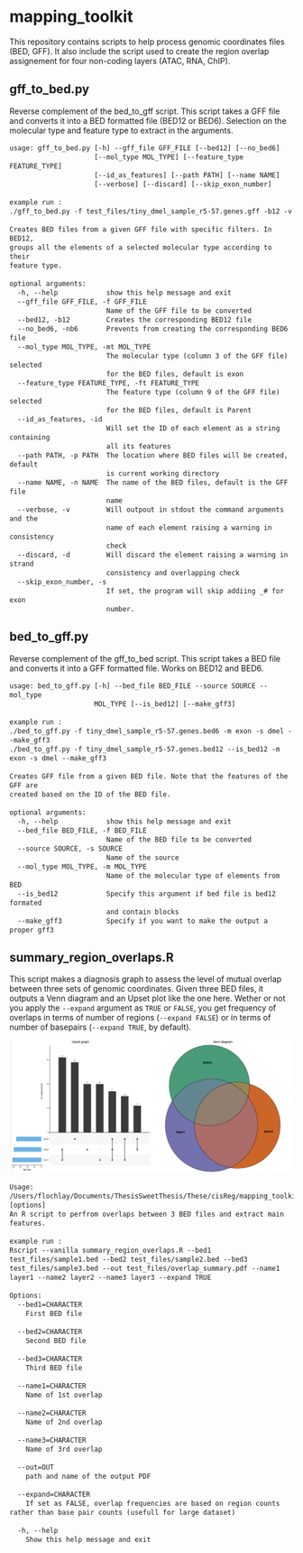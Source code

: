 # mapping_toolkit

This repository contains scripts to help process genomic coordinates files (BED, GFF).
It also include the script used to create the region overlap assignement for four non-coding layers (ATAC, RNA, ChIP).

## gff_to_bed.py 

Reverse complement of the bed_to_gff script. This script takes a GFF file and converts it into a BED formatted file (BED12 or BED6). Selection on the molecular type and feature type to extract in the arguments.

```
usage: gff_to_bed.py [-h] --gff_file GFF_FILE [--bed12] [--no_bed6]
                     [--mol_type MOL_TYPE] [--feature_type FEATURE_TYPE]
                     [--id_as_features] [--path PATH] [--name NAME]
                     [--verbose] [--discard] [--skip_exon_number]

example run :
./gff_to_bed.py -f test_files/tiny_dmel_sample_r5-57.genes.gff -b12 -v

Creates BED files from a given GFF file with specific filters. In BED12,
groups all the elements of a selected molecular type according to their
feature type.

optional arguments:
  -h, --help            show this help message and exit
  --gff_file GFF_FILE, -f GFF_FILE
                        Name of the GFF file to be converted
  --bed12, -b12         Creates the corresponding BED12 file
  --no_bed6, -nb6       Prevents from creating the corresponding BED6 file
  --mol_type MOL_TYPE, -mt MOL_TYPE
                        The molecular type (column 3 of the GFF file) selected
                        for the BED files, default is exon
  --feature_type FEATURE_TYPE, -ft FEATURE_TYPE
                        The feature type (column 9 of the GFF file) selected
                        for the BED files, default is Parent
  --id_as_features, -id
                        Will set the ID of each element as a string containing
                        all its features
  --path PATH, -p PATH  The location where BED files will be created, default
                        is current working directory
  --name NAME, -n NAME  The name of the BED files, default is the GFF file
                        name
  --verbose, -v         Will outpout in stdout the command arguments and the
                        name of each element raising a warning in consistency
                        check
  --discard, -d         Will discard the element raising a warning in strand
                        consistency and overlapping check
  --skip_exon_number, -s
                        If set, the program will skip addiing _# for exon
                        number.
```


## bed_to_gff.py 

Reverse complement of the gff_to_bed script. This script takes a BED file and converts it into a GFF formatted file. Works on BED12 and BED6.

```
usage: bed_to_gff.py [-h] --bed_file BED_FILE --source SOURCE --mol_type
                     MOL_TYPE [--is_bed12] [--make_gff3]

example run :
./bed_to_gff.py -f tiny_dmel_sample_r5-57.genes.bed6 -m exon -s dmel --make_gff3
./bed_to_gff.py -f tiny_dmel_sample_r5-57.genes.bed12 --is_bed12 -m exon -s dmel --make_gff3

Creates GFF file from a given BED file. Note that the features of the GFF are
created based on the ID of the BED file.

optional arguments:
  -h, --help            show this help message and exit
  --bed_file BED_FILE, -f BED_FILE
                        Name of the BED file to be converted
  --source SOURCE, -s SOURCE
                        Name of the source
  --mol_type MOL_TYPE, -m MOL_TYPE
                        Name of the molecular type of elements from BED
  --is_bed12            Specify this argument if bed file is bed12 formated
                        and contain blocks
  --make_gff3           Specify if you want to make the output a proper gff3
```

## summary_region_overlaps.R

This script makes a diagnosis graph to assess the level of mutual overlap between three sets of genomic coordinates. Given three BED files, it outputs a Venn diagram and an Upset plot like the one here.
Wether or not you apply the `--expand` argument as `TRUE` or `FALSE`, you get frequency of overlaps in terms of number of regions (`--expand FALSE`) or in terms of number of basepairs (`--expand TRUE`, by default).

![Overlap Summary](./test_files/overlap_summary.png)

```
Usage: /Users/flochlay/Documents/ThesisSweetThesis/These/cisReg/mapping_toolkit/summary_region_overlaps.R [options]
An R script to perfrom overlaps between 3 BED files and extract main features.

example run :
Rscript --vanilla summary_region_overlaps.R --bed1 test_files/sample1.bed --bed2 test_files/sample2.bed --bed3 test_files/sample3.bed --out test_files/overlap_summary.pdf --name1 layer1 --name2 layer2 --name3 layer3 --expand TRUE

Options:
  --bed1=CHARACTER
    First BED file

  --bed2=CHARACTER
    Second BED file

  --bed3=CHARACTER
    Third BED file

  --name1=CHARACTER
    Name of 1st overlap

  --name2=CHARACTER
    Name of 2nd overlap

  --name3=CHARACTER
    Name of 3rd overlap

  --out=OUT
    path and name of the output PDF

  --expand=CHARACTER
    If set as FALSE, overlap frequencies are based on region counts rather than base pair counts (usefull for large dataset)

  -h, --help
    Show this help message and exit
```

